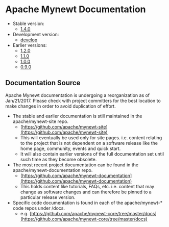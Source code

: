 # Apache Mynewt Documentation

* Stable version:
    * [1.4.0](/latest/os/introduction/)
* Development version:
    * [develop](/develop/)
* Earlier versions:
    * [1.2.0](/v1_2_0/os/introduction/)
    * [1.1.0](/v1_1_0/os/introduction/)
    * [1.0.0](/v1_0_0/os/introduction/)
    * [0.9.0](/v0_9_0/os/introduction/)

## Documentation Source

<div class="alert alert-info" role="alert">
Apache Mynewt documentation is undergoing a reorganization as of Jan/21/2017. Please check with project committers
for the best location to make changes in order to avoid duplication of effort.
</div>

* The stable and earlier documentation is still maintained in the apache/mynewt-site repo.
    * [https://github.com/apache/mynewt-site](https://github.com/apache/mynewt-site)
    * This will eventually be used only for site pages. i.e. content relating to the project that is not dependent on
      a software release like the home page, community, events and quick start.
    * It will also contain earlier versions of the full documentation set until such time as they become obsolete.
* The most recent project documentation can be found in the apache/mynewt-documentation repo.
    * [https://github.com/apache/mynewt-documentation](https://github.com/apache/mynewt-documentation)
    * This holds content like tutorials, FAQs, etc. i.e. content that may change as software changes and can therefore
      be pinned to a particular release version.
* Specific code documentation is found in each of the apache/mynewt-* code repos under /docs.
    * e.g. [https://github.com/apache/mynewt-core/tree/master/docs](https://github.com/apache/mynewt-core/tree/master/docs)
